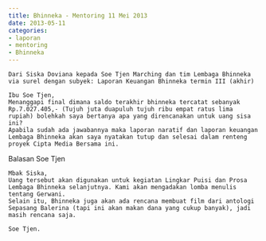 ```yaml
---
title: Bhinneka - Mentoring 11 Mei 2013
date: 2013-05-11
categories:
- laporan
- mentoring
- Bhinneka
---
```


    Dari Siska Doviana kepada Soe Tjen Marching dan tim Lembaga Bhinneka via surel dengan subyek: Laporan Keuangan Bhinneka termin III (akhir)

    Ibu Soe Tjen,
    Menanggapi final dimana saldo terakhir bhinneka tercatat sebanyak Rp.7.027.405,- (Tujuh juta duapuluh tujuh ribu empat ratus lima rupiah) bolehkah saya bertanya apa yang direncanakan untuk uang sisa ini?
    Apabila sudah ada jawabannya maka laporan naratif dan laporan keuangan Lembaga Bhinneka akan saya nyatakan tutup dan selesai dalam renteng proyek Cipta Media Bersama ini.

Balasan Soe Tjen

    Mbak Siska,
    Uang tersebut akan digunakan untuk kegiatan Lingkar Puisi dan Prosa Lembaga Bhinneka selanjutnya. Kami akan mengadakan lomba menulis tentang Gerwani. 
    Selain itu, Bhinneka juga akan ada rencana membuat film dari antologi Sepasang Balerina (tapi ini akan makan dana yang cukup banyak), jadi masih rencana saja. 

    Soe Tjen.
